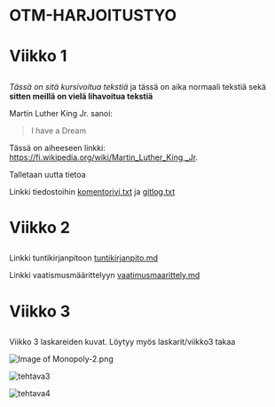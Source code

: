# OTM-HARJOITUSTYO<h1> 

# Viikko 1 <h2>

_Tässä on sitä kursivoitua tekstiä_
 ja tässä on aika normaali tekstiä
 sekä 
 **sitten meillä on vielä lihavoitua tekstiä**

Martin Luther King Jr. sanoi: 
> I have a Dream

Tässä on aiheeseen linkki:
 https://fi.wikipedia.org/wiki/Martin_Luther_King,_Jr.

Talletaan uutta tietoa

Linkki tiedostoihin [komentorivi.txt](https://github.com/jokineno/otm-harjoitustyo/blob/master/laskarit/viikko1/komentorivi.txt) ja [gitlog.txt](https://github.com/jokineno/otm-harjoitustyo/blob/master/laskarit/viikko1/gitlog.txt)

# Viikko 2 <h2>
Linkki tuntikirjanpitoon [tuntikirjanpito.md](https://github.com/jokineno/otm-harjoitustyo/blob/master/dokumentaatio/tuntikirjanpito.md)

Linkki vaatismusmäärittelyyn [vaatimusmaarittely.md](https://github.com/jokineno/otm-harjoitustyo/blob/master/dokumentaatio/vaatimusmaarittely.md)

# Viikko 3 <h2>
Viikko 3 laskareiden kuvat. Löytyy myös laskarit/viikko3 takaa 

![Image of Monopoly-2.png](https://github.com/jokineno/otm-harjoitustyo/blob/master/laskarit/viikko3/monopoly-2.png "monopoli kuva") 

![tehtava3](https://github.com/jokineno/otm-harjoitustyo/blob/master/laskarit/viikko3/Viikko3_Tehtava3.png "tehtava3")

![tehtava4](https://github.com/jokineno/otm-harjoitustyo/blob/master/laskarit/viikko3/viikko3_tehtava4.png "tehtava4")

